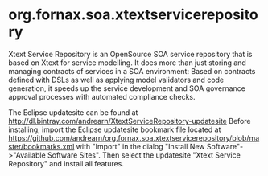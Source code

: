 org.fornax.soa.xtextservicerepository
=====================================

Xtext Service Repository is an OpenSource SOA service repository that is based on Xtext for service modelling. It does more than just storing and managing contracts of services in a SOA environment: Based on contracts defined with DSLs as well as applying model validators and code generation, it speeds up the service development and SOA governance approval processes with automated compliance checks. 

The Eclipse updatesite can be found at http://dl.bintray.com/andrearn/XtextServiceRepository-updatesite
Before installing, import the Eclipse updatesite bookmark file located at https://github.com/andrearn/org.fornax.soa.xtextservicerepository/blob/master/bookmarks.xml with "Import" in the dialog "Install New Software"->"Available Software Sites". Then select the updatesite "Xtext Service Repository" and install all features.
